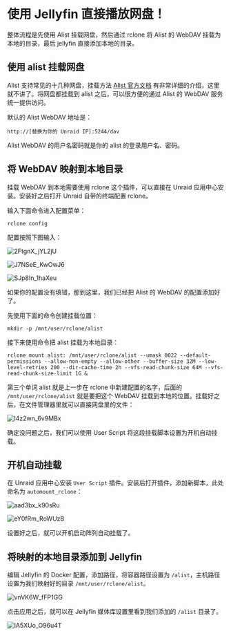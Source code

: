 # 使用 Jellyfin 直接播放网盘！

整体流程是先使用 Alist 挂载网盘，然后通过 rclone 将 Alist 的 WebDAV 挂载为本地的目录，最后 jellyfin 直接添加本地的目录。

## 使用 alist 挂载网盘

Alist 支持常见的十几种网盘，挂载方法 [Alist 官方文档](https://alist.nn.ci/zh/faq/) 有非常详细的介绍，这里就不讲了。将网盘都挂载到 alist 之后，可以很方便的通过 Alist 的 WebDAV 服务统一提供访问。

默认的 Alist WebDAV 地址是：

```
http://[替换为你的 Unraid IP]:5244/dav
```

Alist WebDAV 的用户名密码就是你的 alist 的登录用户名、密码。

## 将 WebDAV 映射到本地目录

挂载 WebDAV 到本地需要使用 rclone 这个插件，可以直接在 Unraid 应用中心安装。安装好之后打开 Unraid 自带的终端配置 rclone。

输入下面命令进入配置菜单：

```
rclone config
```

配置按照下图输入：

![2FtgnX_jYL2jU](https://slark-blog.s3.bitiful.net/2FtgnX_jYL2jU.png)

![J7NSeE_KwOwJ6](https://slark-blog.s3.bitiful.net/J7NSeE_KwOwJ6.png)

![SJp8In_1haXeu](https://slark-blog.s3.bitiful.net/SJp8In_1haXeu.png)

如果你的配置没有填错，那到这里，我们已经把 Alist 的 WebDAV 的配置添加好了。

先使用下面的命令创建挂载位置：

```
mkdir -p /mnt/user/rclone/alist
```

接下来使用命令把 alist 挂载为本地目录：

```
rclone mount alist: /mnt/user/rclone/alist --umask 0022 --default-permissions --allow-non-empty --allow-other --buffer-size 32M --low-level-retries 200 --dir-cache-time 2h --vfs-read-chunk-size 64M --vfs-read-chunk-size-limit 1G &
```

第三个单词 alist 就是上一步在 rclone 中新建配置的名字，后面的 `/mnt/user/rclone/alist` 就是要把这个 WebDAV 挂载到本地的位置。挂载好之后，在文件管理器里就可以直接网盘里的文件：

![l4z2wn_6v9MBx](https://slark-blog.s3.bitiful.net/l4z2wn_6v9MBx.png)

确定没问题之后，我们可以使用 User Script 将这段挂载脚本设置为开机自动挂载。

## 开机自动挂载

在 Unraid 应用中心安装 `User Script` 插件。安装后打开插件，添加新脚本，此处命名为 `automount_rclone`：

![aad3bx_k90sRu](https://slark-blog.s3.bitiful.net/aad3bx_k90sRu.png)

![eY0fRm_RoWUzB](https://slark-blog.s3.bitiful.net/eY0fRm_RoWUzB.png)

设置好之后，就可以开机启动阵列自动挂载了。

## 将映射的本地目录添加到 Jellyfin

编辑 Jellyfin 的 Docker 配置，添加路径，将容器路径设置为 `/alist`，主机路径设置为我们映射好的目录  `/mnt/user/rclone/alist`。

![vnVK6W_fFP1GG](https://slark-blog.s3.bitiful.net/vnVK6W_fFP1GG.png)

点击应用之后，就可以在 Jellyfin 媒体库设置里看到我们添加的 `/alist` 目录了。

![IA5XUo_O96u4T](https://slark-blog.s3.bitiful.net/IA5XUo_O96u4T.png)

